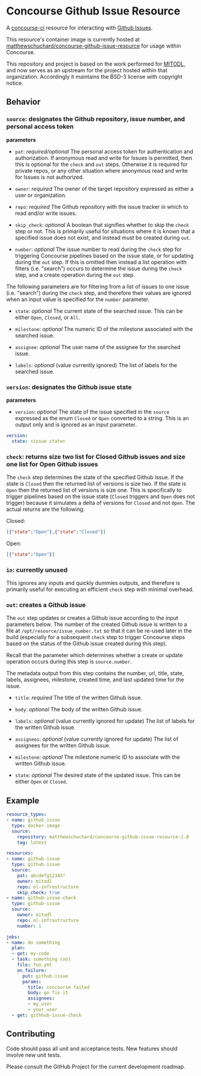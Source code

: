 # Concourse Github Issue Resource

A [concourse-ci](https://concourse-ci.org) resource for interacting with [Github Issues](https://docs.github.com/en/issues/tracking-your-work-with-issues).

This resource's container image is currently hosted at [matthewschuchard/concourse-github-issue-resource](https://hub.docker.com/repository/docker/matthewschuchard/concourse-github-issue-resource) for usage within Concourse.

This repository and project is based on the work performed for [MITODL](https://github.com/mitodl/concourse-github-issue-resource), and now serves as an upstream for the project hosted within that organization. Accordingly it maintains the BSD-3 license with copyright notice.

## Behavior

### `source`: designates the Github repository, issue number, and personal access token

**parameters**
- `pat`: _required/optional_ The personal access token for authentication and authorization. If anonymous read and write for Issues is permitted, then this is optional for the `check` and `out` steps. Otherwise it is required for private repos, or any other situation where anonymous read and write for Issues is not authorized.

- `owner`: _required_ The owner of the target repository expressed as either a user or organization.

- `repo`: _required_ The Github repository with the issue tracker in which to read and/or write issues.

- `skip_check`: _optional_ A boolean that signifies whether to skip the `check` step or not. This is primarily useful for situations where it is known that a specified issue does not exist, and instead must be created during `out`.

- `number`: _optional_ The issue number to read during the `check` step for triggering Concourse pipelines based on the issue state, or for updating during the `out` step. If this is omitted then instead a list operation with filters (i.e. "search") occurs to determine the issue during the `check` step, and a create operation during the `out` step.

The following parameters are for filtering from a list of issues to one issue (i.e. "search") during the `check` step, and therefore their values are ignored when an input value is specified for the `number` parameter.

- `state`: _optional_ The current state of the searched issue. This can be either `Open`, `Closed`, or `All`.

- `milestone`: _optional_ The numeric ID of the milestone associated with the searched issue.

- `assignee`: _optional_ The user name of the assignee for the searched issue.

- `labels`: _optional_ (value currently ignored) The list of labels for the searched issue.

### `version`: designates the Github issue state

**parameters**
- `version`: _optional_ The state of the issue specified in the `source` expressed as the enum `Closed` or `Open` converted to a string. This is an output only and is ignored as an input parameter.

```yaml
version:
  state: <issue state>
```

### `check`: returns size two list for Closed Github issues and size one list for Open Github issues

The `check` step determines the state of the specified Github issue. If the state is `Closed` then the returned list of versions is size two. If the state is `Open` then the returned list of versions is size one. This is specifically to trigger pipelines based on the issue state (`Closed` triggers and `Open` does not trigger) because it simulates a delta of versions for `Closed` and not `Open`. The actual returns are the following:

Closed:
```json
[{"state":"Open"},{"state":"Closed"}]
```

Open:
```json
[{"state":"Open"}]
```

### `in`: currently unused

This ignores any inputs and quickly dummies outputs, and therefore is primarily useful for executing an efficient `check` step with minimal overhead.

### `out`: creates a Github issue

The `out` step updates or creates a Github issue according to the input parameters below. The number of the created Github issue is written to a file at `/opt/resource/issue_number.txt` so that it can be re-used later in the build (especially for a subsequent `check` step to trigger Concourse steps based on the status of the Github issue created during this step).

Recall that the parameter which determines whether a create or update operation occurs during this step is `source.number`.

The metadata output from this step contains the number, url, title, state, labels, assignees, milestone, created time, and last updated time for the issue.

- `title`: _required_ The title of the written Github issue.

- `body`: _optional_ The body of the written Github issue.

- `labels`: _optional_ (value currently ignored for update) The list of labels for the written Github issue.

- `assignees`: _optional_ (value currently ignored for update) The list of assignees for the written Github issue.

- `milestone`: _optional_ The milestone numeric ID to associate with the written Github issue.

- `state`: _optional_ The desired state of the updated issue. This can be either `Open` or `Closed`.

## Example

```yaml
resource_types:
- name: github_issue
  type: docker-image
  source:
    repository: matthewschuchard/concourse-github-issue-resource:1.0
    tag: latest

resources:
- name: github-issue
  type: github-issue
  source:
    pat: abcdefg12345!
    owner: mitodl
    repo: ol-infrastructure
    skip_check: true
- name: github-issue-check
  type: github-issue
  source:
    owner: mitodl
    repo: ol-infrastructure
    number: 1

jobs:
- name: do something
  plan:
  - get: my-code
  - task: something cool
    file: foo.yml
    on_failure:
      put: github-issue
      params:
        title: concourse failed
        body: go fix it
        assignees:
        - my_user
        - your_user
  - get: githhub-issue-check
```

## Contributing
Code should pass all unit and acceptance tests. New features should involve new unit tests.

Please consult the GitHub Project for the current development roadmap.
